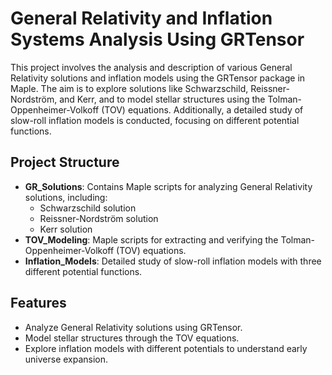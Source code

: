 # General Relativity and Inflation Systems Analysis Using GRTensor

This project involves the analysis and description of various General Relativity solutions and inflation models using the GRTensor package in Maple. The aim is to explore solutions like Schwarzschild, Reissner-Nordström, and Kerr, and to model stellar structures using the Tolman-Oppenheimer-Volkoff (TOV) equations. Additionally, a detailed study of slow-roll inflation models is conducted, focusing on different potential functions.

## Project Structure
- **GR_Solutions**: Contains Maple scripts for analyzing General Relativity solutions, including:
  - Schwarzschild solution
  - Reissner-Nordström solution
  - Kerr solution
- **TOV_Modeling**: Maple scripts for extracting and verifying the Tolman-Oppenheimer-Volkoff (TOV) equations.
- **Inflation_Models**: Detailed study of slow-roll inflation models with three different potential functions.
  
## Features
- Analyze General Relativity solutions using GRTensor.
- Model stellar structures through the TOV equations.
- Explore inflation models with different potentials to understand early universe expansion.

